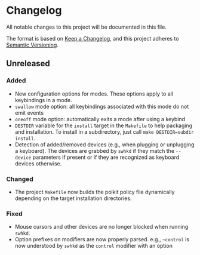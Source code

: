 # Changelog

All notable changes to this project will be documented in this file.

The format is based on [Keep a Changelog](https://keepachangelog.com/en/1.0.0/),
and this project adheres to [Semantic Versioning](https://semver.org/spec/v2.0.0.html).

## Unreleased

### Added

- New configuration options for modes. These options apply to all keybindings in a mode.
- `swallow` mode option: all keybindings associated with this mode do not emit events
- `oneoff` mode option: automatically exits a mode after using a keybind
- `DESTDIR` variable for the `install` target in the `Makefile` to help
  packaging and installation. To install in a subdirectory, just call `make
  DESTDIR=subdir install`.
- Detection of added/removed devices (e.g., when plugging or unplugging a
  keyboard). The devices are grabbed by `swhkd` if they match the `--device`
  parameters if present or if they are recognized as keyboard devices otherwise.

### Changed

- The project `Makefile` now builds the polkit policy file dynamically depending
  on the target installation directories.

### Fixed

- Mouse cursors and other devices are no longer blocked when running `swhkd`.
- Option prefixes on modifiers are now properly parsed. e.g., `~control` is now
  understood by `swhkd` as the `control` modifier with an option
